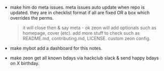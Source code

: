 - make him do meta issues.
  meta issues auto update when repo is updated.
  they are in checklist format
  if all are fixed OR a box which overrides the perms.

  > it will close then & say meta - ok
  > zeon will add optionals such as homepage, cover (etc).
  > add more stuff to check such as README.md, contributing.md, LICENSE. custom zeon config.

- make mybot add a dashboard for this notes.
- make zeon get all known bdays via hackclub slack & send happy bdays on X birthday.
